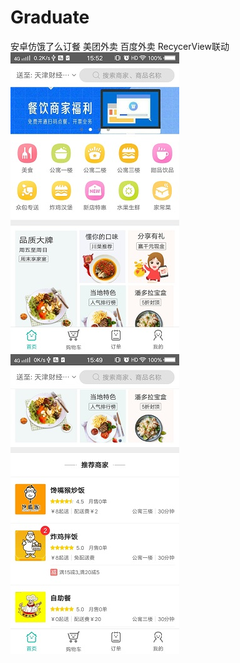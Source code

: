 # Graduate
安卓仿饿了么订餐
美团外卖
百度外卖
RecycerView联动
</br>
![image](https://github.com/857288218/Graduate/blob/fragmentTabHost/introduce-img/首页分类.jpg)
![image](https://github.com/857288218/Graduate/blob/fragmentTabHost/introduce-img/首页推荐店铺.jpg)
